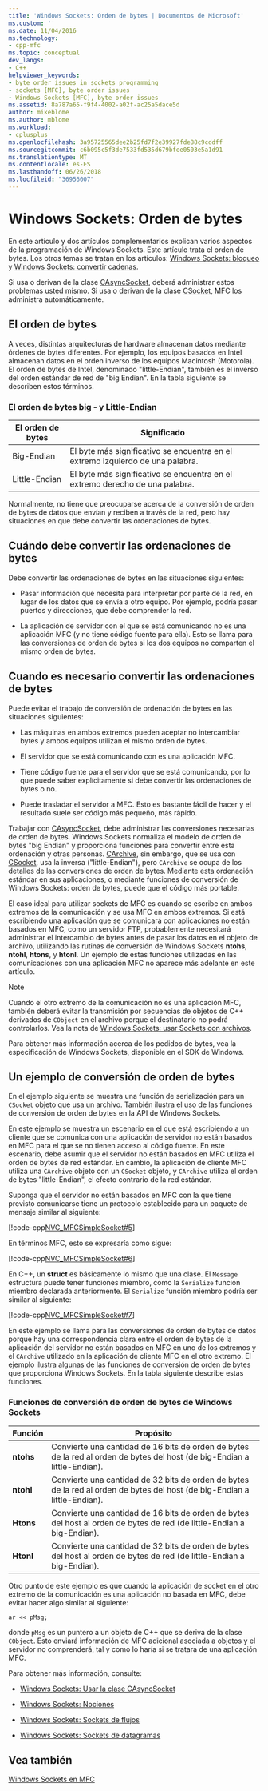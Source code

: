 ```yaml
---
title: 'Windows Sockets: Orden de bytes | Documentos de Microsoft'
ms.custom: ''
ms.date: 11/04/2016
ms.technology:
- cpp-mfc
ms.topic: conceptual
dev_langs:
- C++
helpviewer_keywords:
- byte order issues in sockets programming
- sockets [MFC], byte order issues
- Windows Sockets [MFC], byte order issues
ms.assetid: 8a787a65-f9f4-4002-a02f-ac25a5dace5d
author: mikeblome
ms.author: mblome
ms.workload:
- cplusplus
ms.openlocfilehash: 3a95725565dee2b25fd7f2e39927fde88c9cddff
ms.sourcegitcommit: c6b095c5f3de7533fd535d679bfee0503e5a1d91
ms.translationtype: MT
ms.contentlocale: es-ES
ms.lasthandoff: 06/26/2018
ms.locfileid: "36956007"
---
```

# <a name="windows-sockets-byte-ordering"></a>Windows Sockets: Orden de bytes
En este artículo y dos artículos complementarios explican varios aspectos de la programación de Windows Sockets. Este artículo trata el orden de bytes. Los otros temas se tratan en los artículos: [Windows Sockets: bloqueo](../mfc/windows-sockets-blocking.md) y [Windows Sockets: convertir cadenas](../mfc/windows-sockets-converting-strings.md).  
  
 Si usa o derivan de la clase [CAsyncSocket](../mfc/reference/casyncsocket-class.md), deberá administrar estos problemas usted mismo. Si usa o derivan de la clase [CSocket](../mfc/reference/csocket-class.md), MFC los administra automáticamente.  
  
## <a name="byte-ordering"></a>El orden de bytes  
 A veces, distintas arquitecturas de hardware almacenan datos mediante órdenes de bytes diferentes. Por ejemplo, los equipos basados en Intel almacenan datos en el orden inverso de los equipos Macintosh (Motorola). El orden de bytes de Intel, denominado "little-Endian", también es el inverso del orden estándar de red de "big Endian". En la tabla siguiente se describen estos términos.  
  
### <a name="big--and-little-endian-byte-ordering"></a>El orden de bytes big - y Little-Endian  
  
|El orden de bytes|Significado|  
|-------------------|-------------|  
|Big-Endian|El byte más significativo se encuentra en el extremo izquierdo de una palabra.|  
|Little-Endian|El byte más significativo se encuentra en el extremo derecho de una palabra.|  
  
 Normalmente, no tiene que preocuparse acerca de la conversión de orden de bytes de datos que envían y reciben a través de la red, pero hay situaciones en que debe convertir las ordenaciones de bytes.  
  
## <a name="when-you-must-convert-byte-orders"></a>Cuándo debe convertir las ordenaciones de bytes  
 Debe convertir las ordenaciones de bytes en las situaciones siguientes:  
  
-   Pasar información que necesita para interpretar por parte de la red, en lugar de los datos que se envía a otro equipo. Por ejemplo, podría pasar puertos y direcciones, que debe comprender la red.  
  
-   La aplicación de servidor con el que se está comunicando no es una aplicación MFC (y no tiene código fuente para ella). Esto se llama para las conversiones de orden de bytes si los dos equipos no comparten el mismo orden de bytes.  
  
## <a name="when-you-do-not-have-to-convert-byte-orders"></a>Cuando es necesario convertir las ordenaciones de bytes  
 Puede evitar el trabajo de conversión de ordenación de bytes en las situaciones siguientes:  
  
-   Las máquinas en ambos extremos pueden aceptar no intercambiar bytes y ambos equipos utilizan el mismo orden de bytes.  
  
-   El servidor que se está comunicando con es una aplicación MFC.  
  
-   Tiene código fuente para el servidor que se está comunicando, por lo que puede saber explícitamente si debe convertir las ordenaciones de bytes o no.  
  
-   Puede trasladar el servidor a MFC. Esto es bastante fácil de hacer y el resultado suele ser código más pequeño, más rápido.  
  
 Trabajar con [CAsyncSocket](../mfc/reference/casyncsocket-class.md), debe administrar las conversiones necesarias de orden de bytes. Windows Sockets normaliza el modelo de orden de bytes "big Endian" y proporciona funciones para convertir entre esta ordenación y otras personas. [CArchive](../mfc/reference/carchive-class.md), sin embargo, que se usa con [CSocket](../mfc/reference/csocket-class.md), usa la inversa ("little-Endian"), pero `CArchive` se ocupa de los detalles de las conversiones de orden de bytes. Mediante esta ordenación estándar en sus aplicaciones, o mediante funciones de conversión de Windows Sockets: orden de bytes, puede que el código más portable.  
  
 El caso ideal para utilizar sockets de MFC es cuando se escribe en ambos extremos de la comunicación y se usa MFC en ambos extremos. Si está escribiendo una aplicación que se comunicará con aplicaciones no están basados en MFC, como un servidor FTP, probablemente necesitará administrar el intercambio de bytes antes de pasar los datos en el objeto de archivo, utilizando las rutinas de conversión de Windows Sockets **ntohs**, **ntohl**, **htons**, y **htonl**. Un ejemplo de estas funciones utilizadas en las comunicaciones con una aplicación MFC no aparece más adelante en este artículo.  
  
> [!NOTE]
>  Cuando el otro extremo de la comunicación no es una aplicación MFC, también deberá evitar la transmisión por secuencias de objetos de C++ derivados de `CObject` en el archivo porque el destinatario no podrá controlarlos. Vea la nota de [Windows Sockets: usar Sockets con archivos](../mfc/windows-sockets-using-sockets-with-archives.md).  
  
 Para obtener más información acerca de los pedidos de bytes, vea la especificación de Windows Sockets, disponible en el SDK de Windows.  
  
## <a name="a-byte-order-conversion-example"></a>Un ejemplo de conversión de orden de bytes  
 En el ejemplo siguiente se muestra una función de serialización para un `CSocket` objeto que usa un archivo. También ilustra el uso de las funciones de conversión de orden de bytes en la API de Windows Sockets.  
  
 En este ejemplo se muestra un escenario en el que está escribiendo a un cliente que se comunica con una aplicación de servidor no están basados en MFC para el que se no tienen acceso al código fuente. En este escenario, debe asumir que el servidor no están basados en MFC utiliza el orden de bytes de red estándar. En cambio, la aplicación de cliente MFC utiliza una `CArchive` objeto con un `CSocket` objeto, y `CArchive` utiliza el orden de bytes "little-Endian", el efecto contrario de la red estándar.  
  
 Suponga que el servidor no están basados en MFC con la que tiene previsto comunicarse tiene un protocolo establecido para un paquete de mensaje similar al siguiente:  
  
 [!code-cpp[NVC_MFCSimpleSocket#5](../mfc/codesnippet/cpp/windows-sockets-byte-ordering_1.cpp)]  
  
 En términos MFC, esto se expresaría como sigue:  
  
 [!code-cpp[NVC_MFCSimpleSocket#6](../mfc/codesnippet/cpp/windows-sockets-byte-ordering_2.cpp)]  
  
 En C++, un **struct** es básicamente lo mismo que una clase. El `Message` estructura puede tener funciones miembro, como la `Serialize` función miembro declarada anteriormente. El `Serialize` función miembro podría ser similar al siguiente:  
  
 [!code-cpp[NVC_MFCSimpleSocket#7](../mfc/codesnippet/cpp/windows-sockets-byte-ordering_3.cpp)]  
  
 En este ejemplo se llama para las conversiones de orden de bytes de datos porque hay una correspondencia clara entre el orden de bytes de la aplicación del servidor no están basados en MFC en uno de los extremos y el `CArchive` utilizado en la aplicación de cliente MFC en el otro extremo. El ejemplo ilustra algunas de las funciones de conversión de orden de bytes que proporciona Windows Sockets. En la tabla siguiente describe estas funciones.  
  
### <a name="windows-sockets-byte-order-conversion-functions"></a>Funciones de conversión de orden de bytes de Windows Sockets  
  
|Función|Propósito|  
|--------------|-------------|  
|**ntohs**|Convierte una cantidad de 16 bits de orden de bytes de la red al orden de bytes del host (de big-Endian a little-Endian).|  
|**ntohl**|Convierte una cantidad de 32 bits de orden de bytes de la red al orden de bytes del host (de big-Endian a little-Endian).|  
|**Htons**|Convierte una cantidad de 16 bits de orden de bytes del host al orden de bytes de red (de little-Endian a big-Endian).|  
|**Htonl**|Convierte una cantidad de 32 bits de orden de bytes del host al orden de bytes de red (de little-Endian a big-Endian).|  
  
 Otro punto de este ejemplo es que cuando la aplicación de socket en el otro extremo de la comunicación es una aplicación no basada en MFC, debe evitar hacer algo similar al siguiente:  
  
 `ar << pMsg;`  
  
 donde `pMsg` es un puntero a un objeto de C++ que se deriva de la clase `CObject`. Esto enviará información de MFC adicional asociada a objetos y el servidor no comprenderá, tal y como lo haría si se tratara de una aplicación MFC.  
  
 Para obtener más información, consulte:  
  
-   [Windows Sockets: Usar la clase CAsyncSocket](../mfc/windows-sockets-using-class-casyncsocket.md)  
  
-   [Windows Sockets: Nociones](../mfc/windows-sockets-background.md)  
  
-   [Windows Sockets: Sockets de flujos](../mfc/windows-sockets-stream-sockets.md)  
  
-   [Windows Sockets: Sockets de datagramas](../mfc/windows-sockets-datagram-sockets.md)  
  
## <a name="see-also"></a>Vea también  
 [Windows Sockets en MFC](../mfc/windows-sockets-in-mfc.md)

